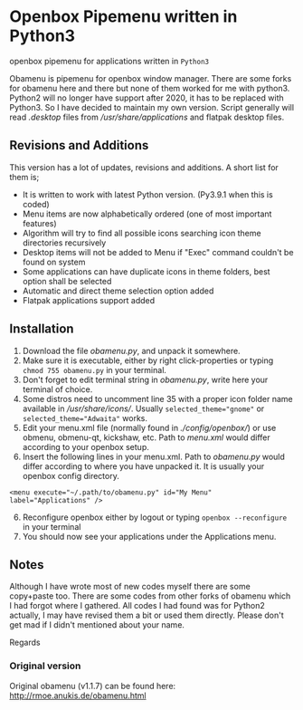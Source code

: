 # Openbox Pipemenu written in Python3 
openbox pipemenu for applications written in ```Python3```

Obamenu is pipemenu for openbox window manager. There are some forks for obamenu here and there but none of them worked for me with python3.
Python2 will no longer have support after 2020, it has to be replaced with Python3. So I have decided to maintain my own version.
Script generally will read *.desktop* files from */usr/share/applications* and flatpak desktop files.

## Revisions and Additions
This version has a lot of updates, revisions and additions. A short list for them is;
- It is written to work with latest Python version. (Py3.9.1 when this is coded)
- Menu items are now alphabetically ordered (one of most important features)
- Algorithm will try to find all possible icons searching icon theme directories recursively
- Desktop items will not be added to Menu if "Exec" command couldn't be found on system
- Some applications can have duplicate icons in theme folders, best option shall be selected
- Automatic and direct theme selection option added
- Flatpak applications support added

## Installation
1. Download the file *obamenu.py*, and unpack it somewhere. 
2. Make sure it is executable, either by right click-properties or typing ```chmod 755 obamenu.py``` in your terminal.
3. Don't forget to edit terminal string in *obamenu.py*, write here your terminal of choice.
4. Some distros need to uncomment line 35 with a proper icon folder name available in */usr/share/icons/*. Usually ````selected_theme="gnome"```` or ````selected_theme="Adwaita"```` works.
5. Edit your menu.xml file (normally found in *./config/openbox/*) or use obmenu, obmenu-qt, kickshaw, etc.  Path to *menu.xml* would differ according to your openbox setup.
6. Insert the following lines in your menu.xml. Path to *obamenu.py* would differ according to where you have unpacked it. It is usually your openbox config directory.
```
<menu execute="~/.path/to/obamenu.py" id="My Menu" label="Applications" />
```
6. Reconfigure openbox either by logout or typing ```openbox --reconfigure``` in your terminal
7. You should now see your applications under the Applications menu.

## Notes
Although I have wrote most of new codes myself there are some copy+paste too.
There are some codes from other forks of obamenu which I had forgot where I gathered.
All codes I had found was for Python2 actually, I may have revised them a bit or used them directly.
Please don't get mad if I didn't mentioned about your name.

Regards

### Original version
Original obamenu (v1.1.7) can be found here: http://rmoe.anukis.de/obamenu.html
